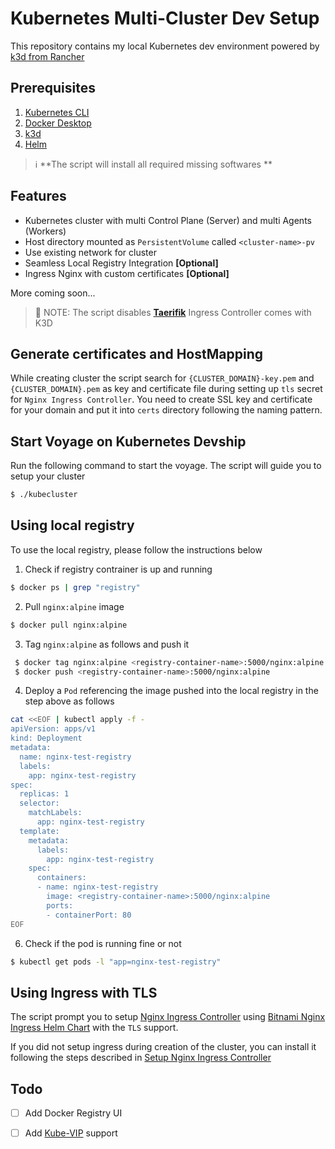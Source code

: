 # Kubernetes Multi-Cluster Dev Setup

This repository contains my local Kubernetes dev environment powered by [k3d from Rancher][k3d-site]

## Prerequisites

1. [Kubernetes CLI][k8s-cli]
2. [Docker Desktop][docker-desktop]
3. [k3d][k3d-site]
4. [Helm][helm-site]

> ℹ️ **The script will install all required missing softwares **

## Features
 - Kubernetes cluster with multi Control Plane (Server) and multi Agents (Workers)
 - Host directory mounted as `PersistentVolume` called `<cluster-name>-pv`
 - Use existing network for cluster
 - Seamless Local Registry Integration **[Optional]**
 - Ingress Nginx with custom certificates **[Optional]**

 More coming soon...

> 📝 NOTE: The script disables **[Taerifik][traefik]** Ingress Controller comes with K3D

## Generate certificates and HostMapping
While creating cluster the script search for `{CLUSTER_DOMAIN}-key.pem` and `{CLUSTER_DOMAIN}.pem` as key and certificate file during setting up `tls` secret for `Nginx Ingress Controller`. You need to create SSL key and certificate for your domain and put it into `certs` directory following the naming pattern.

## Start Voyage on Kubernetes Devship
Run the following command to start the voyage. The script will guide you to setup your cluster

```bash
$ ./kubecluster
```

## Using local registry
To use the local registry, please follow the instructions below

1. Check if registry contrainer is up and running
```bash
$ docker ps | grep "registry"
```
2. Pull `nginx:alpine` image
```bash
$ docker pull nginx:alpine
```
3. Tag `nginx:alpine` as follows and push it
```bash
 $ docker tag nginx:alpine <registry-container-name>:5000/nginx:alpine
 $ docker push <registry-container-name>:5000/nginx:alpine
```
4. Deploy a `Pod` referencing the image pushed into the local registry in the step above as follows
```bash
cat <<EOF | kubectl apply -f -
apiVersion: apps/v1
kind: Deployment
metadata:
  name: nginx-test-registry
  labels:
    app: nginx-test-registry
spec:
  replicas: 1
  selector:
    matchLabels:
      app: nginx-test-registry
  template:
    metadata:
      labels:
        app: nginx-test-registry
    spec:
      containers:
      - name: nginx-test-registry
        image: <registry-container-name>:5000/nginx:alpine
        ports:
        - containerPort: 80
EOF
```
6. Check if the pod is running fine or not
```sh
$ kubectl get pods -l "app=nginx-test-registry"
```

## Using Ingress with TLS

The script prompt you to setup [Nginx Ingress Controller][nginx-ingress] using [Bitnami Nginx Ingress Helm Chart][bitnami-nginx-ingress-chart] with the `TLS` support. 

If you did not setup ingress during creation of the cluster, you can install it following the steps described in [Setup Nginx Ingress Controller](/examples/ingress/README.md)

## Todo
- [ ] Add Docker Registry UI
- [ ] Add [Kube-VIP](https://kube-vip.io/) support


[nginx-ingress]: https://github.com/kubernetes/ingress-nginx
[bitnami-nginx-ingress-chart]: https://github.com/bitnami/charts/tree/main/bitnami/nginx-ingress-controller/#installing-the-chart
[traefik]: https://traefik.io/
[k3d-site]: https://k3d.io
[helm-site]: https://helm.sh/docs/intro/install/
[k8s-cli]: https://kubernetes.io/docs/tasks/tools/
[docker-desktop]: https://www.docker.com/products/docker-desktop/

